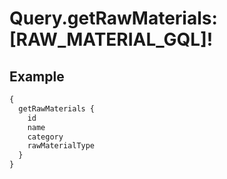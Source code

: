 # Query.getRawMaterials: [RAW_MATERIAL_GQL]!
            
## Example
```graphql
{
  getRawMaterials {
    id
    name
    category
    rawMaterialType
  }
}

```